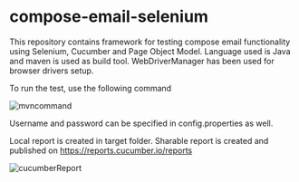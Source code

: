 # compose-email-selenium

This repository contains framework for testing compose email functionality using Selenium, Cucumber and Page Object Model.
Language used is Java and maven is used as build tool. WebDriverManager has been used for browser drivers setup.

To run the test, use the following command

![mvncommand](https://user-images.githubusercontent.com/29970107/144972879-6711ac15-be05-43fe-8c23-86dbccfb53ff.PNG)
 
Username and password can be specified in config.properties as well.
  
Local report is created in target folder.
Sharable report is created and published on https://reports.cucumber.io/reports
  

![cucumberReport](https://user-images.githubusercontent.com/29970107/144972379-6aa8b49b-db87-44c4-a148-0eb51882490d.PNG)
